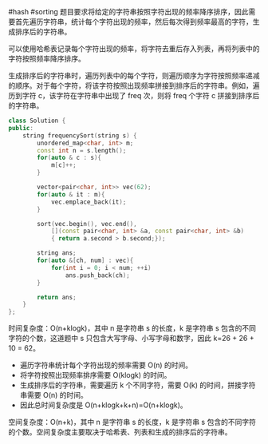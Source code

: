 #hash
#sorting
题目要求将给定的字符串按照字符出现的频率降序排序，因此需要首先遍历字符串，统计每个字符出现的频率，然后每次得到频率最高的字符，生成排序后的字符串。

可以使用哈希表记录每个字符出现的频率，将字符去重后存入列表，再将列表中的字符按照频率降序排序。

生成排序后的字符串时，遍历列表中的每个字符，则遍历顺序为字符按照频率递减的顺序。对于每个字符，将该字符按照出现频率拼接到排序后的字符串。例如，遍历到字符 c，该字符在字符串中出现了 freq 次，则将 freq 个字符 c 拼接到排序后的字符串。


```cpp
class Solution {
public:
    string frequencySort(string s) {
        unordered_map<char, int> m;
        const int n = s.length();
        for(auto & c : s){
            m[c]++;
        }

        vector<pair<char, int>> vec(62);
        for(auto & it : m){
            vec.emplace_back(it);
        }

        sort(vec.begin(), vec.end(), 
            [](const pair<char, int> &a, const pair<char, int> &b)
            { return a.second > b.second;});

        string ans;
        for(auto &[ch, num] : vec){
            for(int i = 0; i < num; ++i)
                ans.push_back(ch);
        }

        return ans;        
    }
};
```

时间复杂度：O(n+klogk)，其中 n 是字符串 s 的长度，k 是字符串 s 包含的不同字符的个数，这道题中 s 只包含大写字母、小写字母和数字，因此 k=26 + 26 + 10 = 62。
- 遍历字符串统计每个字符出现的频率需要 O(n) 的时间。
- 将字符按照出现频率排序需要 O(klogk) 的时间。
- 生成排序后的字符串，需要遍历 k 个不同字符，需要 O(k) 的时间，拼接字符串需要 O(n) 的时间。
- 因此总时间复杂度是 O(n+klogk+k+n)=O(n+klogk)。

空间复杂度：O(n+k)，其中 n 是字符串 s 的长度，k 是字符串 s 包含的不同字符的个数。空间复杂度主要取决于哈希表、列表和生成的排序后的字符串。
